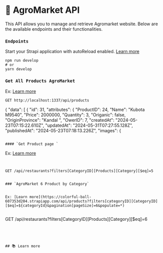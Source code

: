 # 🚀 AgroMarket API

This API allows you to manage and retrieve Agromarket website. Below are the available endpoints and their functionalities.

### `Endpoints`

Start your Strapi application with autoReload enabled. [Learn more]( )

```
npm run develop
# or
yarn develop
```

### `Get All Products AgroMarket`

Ex: [Learn more](https://colorful-ball-607353d204.strapiapp.com/api/products?populate=*)

```
GET http://localhost:1337/api/products

```
{
    "data": [
        {
            "id": 31,
            "attributes": {
                "ProductID": 24,
                "Name": "Kubota M9540",
                "Price": 2000000,
                "Quantity": 3,
                "Origanic": false,
                "OriginProvince": "Kandal ",
                "OwerID": 7,
                "createdAt": "2024-05-23T07:15:22.610Z",
                "updatedAt": "2024-05-31T07:27:55.128Z",
                "publishedAt": "2024-05-23T07:18:13.226Z",
                "images": {
```

#### `Get Product page `
```
Ex: [Learn more](https://colorful-ball-607353d204.strapiapp.com/api/products?populate=*)
```


GET /api/restaurants?filters[CategoryID][Products][Category][$eq]=5


### `AgroMarket 6 Product by Category`


Ex: [Learn more](https://colorful-ball-607353d204.strapiapp.com/api/products?filters[categoryID][CategoryID][$eq]=${categoryId}&pagination[pageSize]=6&populate=*)


```
GET /api/restaurants?filters[CategoryID][Products][Category][$eq]=6
```




## 📚 Learn more




